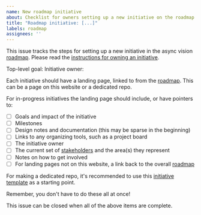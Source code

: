 ```yaml
---
name: New roadmap initiative
about: Checklist for owners setting up a new initiative on the roadmap
title: "Roadmap initiative: [...]"
labels: roadmap
assignees: ''
---
```


<!--
NOTE: This issue template is for IN-PROGRESS initiatives.
Paused initiatives can have a very basic landing page.
-->

This issue tracks the steps for setting up a new initiative in the async vision [roadmap].
Please read the [instructions for owning an initiative][owning].

<!-- Please fill out the following: -->

Top-level goal: <!-- TODO -->
Initiative owner: <!-- TODO -->

Each initiative should have a landing page, linked to from the [roadmap]. This can be a page on this website or a dedicated repo.

For in-progress initiatives the landing page should include, or have pointers to:

- [ ] Goals and impact of the initiative
- [ ] Milestones
- [ ] Design notes and documentation (this may be sparse in the beginning)
- [ ] Links to any organizing tools, such as a project board
- [ ] The initiative owner
- [ ] The current set of [stakeholders] and the area(s) they represent
- [ ] Notes on how to get involved
- [ ] For landing pages not on this website, a link back to the overall [roadmap]

For making a dedicated repo, it's recommended to use this [initiative template][template] as a starting point.

Remember, you don't have to do these all at once!

This issue can be closed when all of the above items are complete.

[roadmap]: https://rust-lang.github.io/wg-async-foundations/vision/roadmap.html
[owning]: https://rust-lang.github.io/wg-async-foundations/vision/how_to_vision/owners.html
[stakeholders]: https://rust-lang.github.io/wg-async-foundations/vision/how_to_vision/stakeholders.html
[template]: https://github.com/rust-lang/initiative-template

